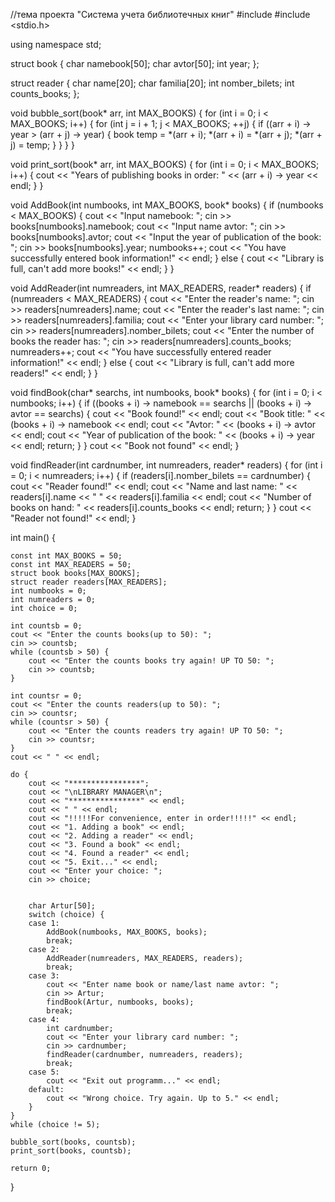 //тема проекта "Система учета библиотечных книг"
#include <iostream>
#include <stdio.h>


using namespace std;

struct book {
	char namebook[50];
	char avtor[50];
	int year;
};

struct reader {
	char name[20];
	char familia[20];
	int nomber_bilets;
	int counts_books;
};


void bubble_sort(book* arr, int MAX_BOOKS) {
	for (int i = 0; i < MAX_BOOKS; i++) {
		for (int j = i + 1; j < MAX_BOOKS; ++j) {
			if ((arr + i) -> year > (arr + j) -> year) {
				book temp = *(arr + i);
				*(arr + i) = *(arr + j);
				*(arr + j) = temp;
			}
		}
	}
}


void print_sort(book* arr, int MAX_BOOKS) {
	for (int i = 0; i < MAX_BOOKS; i++) {
		cout << "Years of publishing books in order: " << (arr + i) -> year << endl;
	}
}



void AddBook(int numbooks, int MAX_BOOKS, book* books) {
	if (numbooks < MAX_BOOKS) {
		cout << "Input namebook: ";
		cin >> books[numbooks].namebook;
		cout << "Input name avtor: ";
		cin >> books[numbooks].avtor;
		cout << "Input the year of publication of the book: ";
		cin >> books[numbooks].year;
		numbooks++;
		cout << "You have successfully entered book information!" << endl;
	}
	else {
		cout << "Library is full, can't add more books!" << endl;
	}
}


void AddReader(int numreaders, int MAX_READERS, reader* readers) {
	if (numreaders < MAX_READERS) {
		cout << "Enter  the reader's name: ";
		cin >> readers[numreaders].name;
		cout << "Enter  the reader's last name: ";
		cin >> readers[numreaders].familia;
		cout << "Enter your library card number: ";
		cin >> readers[numreaders].nomber_bilets;
		cout << "Enter the number of books the reader has: ";
		cin >> readers[numreaders].counts_books;
		numreaders++;
		cout << "You have successfully entered reader information!" << endl;
	}
	else {
		cout << "Library is full, can't add more readers!" << endl;
	}
}


void findBook(char* searchs, int numbooks, book* books) {
	for (int i = 0; i < numbooks; i++) {
		if ((books + i) -> namebook == searchs || (books + i) -> avtor == searchs) {
			cout << "Book found!" << endl;
			cout << "Book title: " << (books + i) -> namebook << endl;
			cout << "Avtor: " << (books + i) -> avtor << endl;
			cout << "Year of publication of the book: " << (books + i) -> year << endl;
			return;
		}
	}
	cout << "Book not found" << endl;
}


void findReader(int cardnumber, int numreaders, reader* readers) {
	for (int i = 0; i < numreaders; i++) {
		if (readers[i].nomber_bilets == cardnumber) {
			cout << "Reader found!" << endl;
			cout << "Name and last name: " << readers[i].name << " " << readers[i].familia << endl;
			cout << "Number of books on hand: " << readers[i].counts_books << endl;
			return;
		}
	}
	cout << "Reader not found!" << endl;
}


int main() {

	const int MAX_BOOKS = 50;
	const int MAX_READERS = 50;
	struct book books[MAX_BOOKS];
	struct reader readers[MAX_READERS];
	int numbooks = 0;
	int numreaders = 0;
	int choice = 0;

	int countsb = 0;
	cout << "Enter the counts books(up to 50): ";
	cin >> countsb;
	while (countsb > 50) {
		cout << "Enter the counts books try again! UP TO 50: ";
		cin >> countsb;
	}
	
	int countsr = 0;
	cout << "Enter the counts readers(up to 50): ";
	cin >> countsr;
	while (countsr > 50) {
		cout << "Enter the counts readers try again! UP TO 50: ";
		cin >> countsr;
	}
	cout << " " << endl;

	do {
		cout << "****************";
		cout << "\nLIBRARY MANAGER\n";
		cout << "****************" << endl;
		cout << " " << endl;
		cout << "!!!!!For convenience, enter in order!!!!!" << endl;
		cout << "1. Adding a book" << endl;
		cout << "2. Adding a reader" << endl;
		cout << "3. Found a book" << endl;
		cout << "4. Found a reader" << endl;
		cout << "5. Exit..." << endl;
		cout << "Enter your choice: ";
		cin >> choice;


		char Artur[50];
		switch (choice) {
		case 1:
			AddBook(numbooks, MAX_BOOKS, books);
			break;
		case 2:
			AddReader(numreaders, MAX_READERS, readers);
			break;
		case 3:
			cout << "Enter name book or name/last name avtor: ";
			cin >> Artur;
			findBook(Artur, numbooks, books);
			break;
		case 4:
			int cardnumber;
			cout << "Enter your library card number: ";
			cin >> cardnumber;
			findReader(cardnumber, numreaders, readers);
			break;
		case 5:
			cout << "Exit out programm..." << endl;
		default:
			cout << "Wrong choice. Try again. Up to 5." << endl;
		}
	}
	while (choice != 5);

	bubble_sort(books, countsb);
	print_sort(books, countsb);

	return 0;
}

